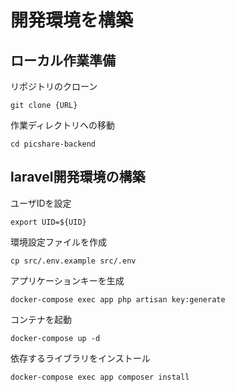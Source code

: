 # 開発環境を構築

## ローカル作業準備

リポジトリのクローン

```
git clone {URL}
```

作業ディレクトリへの移動

```
cd picshare-backend
```

## laravel開発環境の構築

ユーザIDを設定

```
export UID=${UID}
```

環境設定ファイルを作成

```
cp src/.env.example src/.env
```

アプリケーションキーを生成

```
docker-compose exec app php artisan key:generate
```

コンテナを起動

```
docker-compose up -d
```

依存するライブラリをインストール

```
docker-compose exec app composer install
```
